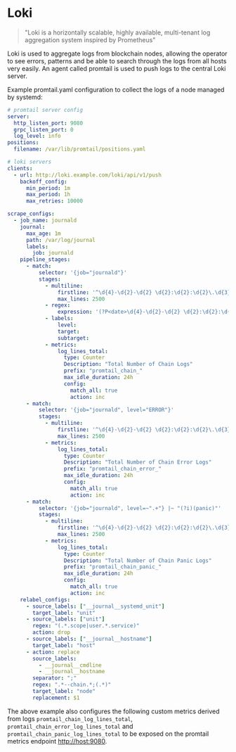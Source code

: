 # Loki

> "Loki is a horizontally scalable, highly available, multi-tenant log aggregation system inspired by Prometheus"

Loki is used to aggregate logs from blockchain nodes, allowing the operator to see errors, patterns and be able to search through the logs from all hosts very easily. An agent called promtail is used to push logs to the central Loki server.

Example promtail.yaml configuration to collect the logs of a node managed by systemd:

```yaml
# promtail server config
server:
  http_listen_port: 9080
  grpc_listen_port: 0
  log_level: info
positions:
  filename: /var/lib/promtail/positions.yaml

# loki servers
clients:
  - url: http://loki.example.com/loki/api/v1/push
    backoff_config:
      min_period: 1m
      max_period: 1h
      max_retries: 10000

scrape_configs:
  - job_name: journald
    journal:
      max_age: 1m
      path: /var/log/journal
      labels:
        job: journald
    pipeline_stages:
      - match:
          selector: '{job="journald"}'
          stages:
            - multiline:
                firstline: '^\d{4}-\d{2}-\d{2} \d{2}:\d{2}:\d{2}\.\d{3}'
                max_lines: 2500
            - regex:
                expression: '(?P<date>\d{4}-\d{2}-\d{2} \d{2}:\d{2}:\d{2}\.\d{3})\s+(?P<level>(TRACE|DEBUG|INFO|WARN|ERROR))\s+(?P<worker>([^\s]+))\s+(?P<target>[\w-]+):?:?(?P<subtarget>[\w-]+)?:[\s]?(?P<chaintype>\[[\w-]+\]+)?[\s]?(?P<message>.+)'
            - labels:
                level:
                target:
                subtarget:
            - metrics:
                log_lines_total:
                  type: Counter
                  Description: "Total Number of Chain Logs"
                  prefix: "promtail_chain_"
                  max_idle_duration: 24h
                  config:
                    match_all: true
                    action: inc
      - match:
          selector: '{job="journald", level="ERROR"}'
          stages:
            - multiline:
                firstline: '^\d{4}-\d{2}-\d{2} \d{2}:\d{2}:\d{2}\.\d{3}'
                max_lines: 2500
            - metrics:
                log_lines_total:
                  type: Counter
                  Description: "Total Number of Chain Error Logs"
                  prefix: "promtail_chain_error_"
                  max_idle_duration: 24h
                  config:
                    match_all: true
                    action: inc
      - match:
          selector: '{job="journald", level=~".+"} |~ "(?i)(panic)"'
          stages:
            - multiline:
                firstline: '^\d{4}-\d{2}-\d{2} \d{2}:\d{2}:\d{2}\.\d{3}'
                max_lines: 2500
            - metrics:
                log_lines_total:
                  type: Counter
                  Description: "Total Number of Chain Panic Logs"
                  prefix: "promtail_chain_panic_"
                  max_idle_duration: 24h
                  config:
                    match_all: true
                    action: inc
    relabel_configs:
      - source_labels: ["__journal__systemd_unit"]
        target_label: "unit"
      - source_labels: ["unit"]
        regex: "(.*.scope|user.*.service)"
        action: drop
      - source_labels: ["__journal__hostname"]
        target_label: "host"
      - action: replace
        source_labels:
          - __journal__cmdline
          - __journal__hostname
        separator: ";"
        regex: ".*--chain.*;(.*)"
        target_label: "node"
        replacement: $1
```

The above example also configures the following custom metrics derived from logs `promtail_chain_log_lines_total`, `promtail_chain_error_log_lines_total` and `promtail_chain_panic_log_lines_total` to be exposed on the promtail metrics endpoint <http://host:9080>.
